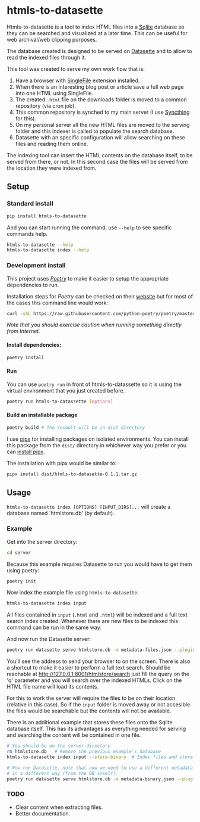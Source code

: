 # htmls-to-datasette

Htmls-to-datasette is a tool to index HTML files into a [Sqlite](https://sqlite.org) database so they can be searched and
visualized at a later time. This can be useful for web archival/web clipping purposes.

The database created is designed to be served on [Datasette](https://datasette.io/) and to allow to read the indexed
files through it. 

This tool was created to serve my own work flow that is:
 1. Have a browser with [SingleFile](https://github.com/gildas-lormeau/SingleFile) extension installed.
 2. When there is an interesting blog post or article save a full web page into one HTML using SingleFile.
 3. The created `.html` file on the downloads folder is moved to a common repository (via cron job).
 4. This common repository is synched to my main server (I use [Syncthing](https://syncthing.net/) for this).
 5. On my personal server all the new HTML files are moved to the serving folder and this indexer is called to populate
    the search database.
 6. Datasette with an specific configuration will allow searching on these files and reading them online.

The indexing tool can insert the HTML contents on the database itself, to be served from there, or not. In this second
case the files will be served from the location they were indexed from. 

## Setup

### Standard install

```bash
pip install htmls-to-datasette
```

And you can start running the command, use `--help` to see specific commands help.
```bash
htmls-to-datasette --help
htmls-to-datasette index --help
```

### Development install

This project uses *[Poetry](https://python-poetry.org/)* to make it easier to setup the appropriate dependencies to run.

Installation steps for *Poetry* can be checked on their [website](https://python-poetry.org/docs/#installation) but for
most of the cases this command line would work:
```bash
curl -sSL https://raw.githubusercontent.com/python-poetry/poetry/master/get-poetry.py | python -
```
*Note that you should exercise caution when running something directly from Internet.*  

#### Install dependencies:
```bash
poetry install
```

#### Run

You can use `poetry run` in front of htmls-to-datassette so it is using the virtual environment that you just created
before.

```bash
poetry run htmls-to-datassette [options]
```

#### Build an installable package

```bash
poetry build # The resoult will be in dist directory
```

I use [pipx](https://pypa.github.io/pipx) for installing packages on isolated environments. You can install this package
from the `dist/` directory in whichever way you prefer or you can 
[install pipx](https://pypa.github.io/pipx/installation/).  

The installation with pipx would be similar to:
```bash
pipx install dist/htmls-to-datasette-0.1.1.tar.gz
```

## Usage

`htmls-to-datasette index [OPTIONS] [INPUT_DIRS]...` will create a database named `htmlstore.db' (by default).

### Example

Get into the server directory:
```bash
cd server
```

Because this example requires Datasette to run you would have to get them using poetry:
```bash
poetry init
```

Now index the example file using `htmls-to-datasette`:
```bash
htmls-to-datasette index input
```

All files contained in `input` (`.html` and `.html`) will be indexed and a full text search index created. Whenever
there are new files to be indexed this command can be run in the same way.

And now run the Datasette server:
```bash
poetry run datasette serve htmlstore.db -m metadata-files.json --plugins-dir=plugins
```

You'll see the address to send your browser to on the screen. There is also a shortcut to make it easier to perform a
full text search. Should be reachable at http://127.0.0.1:8001/htmlstore/search just fill the query on the 'q' parameter
and you will search over the indexed HTMLs. Click on the HTML file name will load its contents.

For this to work the server will require the files to be on their location (relative in this case). So if the `input`
folder is moved away or not accesible the files would be searchable but the contents will not be available.

There is an additional example that stores these files onto the Sqlite database itself. This has its advantages as
everything needed for serving and searching the content will be contained in one file.

```bash
# You should be on the server directory
rm htmlstore.db   # Remove the previous example's database
htmls-to-datasette index input --store-binary  # Index files and store its contents

# Now run Datasette, note that now we need to use a different metadata as the contents needed to be served
# in a different way (from the DB itself). 
poetry run datasette serve htmlstore.db -m metadata-binary.json --plugins-dir=plugins
```

### TODO

- Clear content when extracting files.
- Better documentation.
